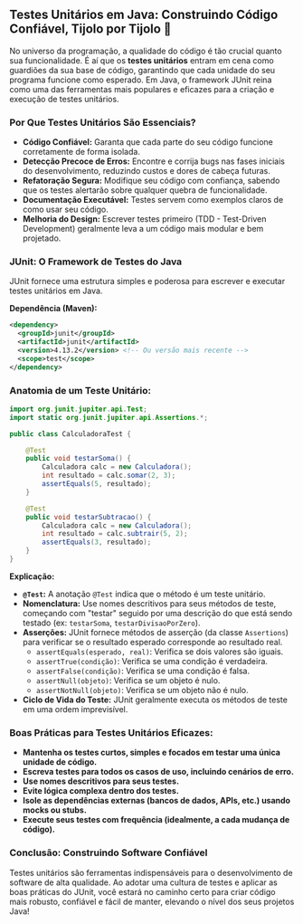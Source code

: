## Testes Unitários em Java: Construindo Código Confiável, Tijolo por Tijolo 🧱

No universo da programação, a qualidade do código é tão crucial quanto sua funcionalidade. É aí que os **testes unitários** entram em cena como guardiões da sua base de código, garantindo que cada unidade do seu programa funcione como esperado. Em Java, o framework JUnit reina como uma das ferramentas mais populares e eficazes para a criação e execução de testes unitários.

###  Por Que Testes Unitários São Essenciais?

* **Código Confiável:**  Garanta que cada parte do seu código funcione corretamente de forma isolada.
* **Detecção Precoce de Erros:**  Encontre e corrija bugs nas fases iniciais do desenvolvimento, reduzindo custos e dores de cabeça futuras.
* **Refatoração Segura:**  Modifique seu código com confiança, sabendo que os testes alertarão sobre qualquer quebra de funcionalidade.
* **Documentação Executável:**  Testes servem como exemplos claros de como usar seu código.
* **Melhoria do Design:**  Escrever testes primeiro (TDD - Test-Driven Development) geralmente leva a um código mais modular e bem projetado.

###  JUnit: O Framework de Testes do Java

JUnit fornece uma estrutura simples e poderosa para escrever e executar testes unitários em Java.

**Dependência (Maven):**

```xml
<dependency>
  <groupId>junit</groupId>
  <artifactId>junit</artifactId>
  <version>4.13.2</version> <!-- Ou versão mais recente -->
  <scope>test</scope>
</dependency>
```

### Anatomia de um Teste Unitário:

```java
import org.junit.jupiter.api.Test;
import static org.junit.jupiter.api.Assertions.*;

public class CalculadoraTest {

    @Test
    public void testarSoma() {
        Calculadora calc = new Calculadora();
        int resultado = calc.somar(2, 3);
        assertEquals(5, resultado); 
    }

    @Test
    public void testarSubtracao() {
        Calculadora calc = new Calculadora();
        int resultado = calc.subtrair(5, 2);
        assertEquals(3, resultado);
    }
}
```

**Explicação:**

* **`@Test`:**  A anotação `@Test` indica que o método é um teste unitário.
* **Nomenclatura:**  Use nomes descritivos para seus métodos de teste, começando com "testar" seguido por uma descrição do que está sendo testado (ex: `testarSoma`, `testarDivisaoPorZero`).
* **Asserções:**  JUnit fornece métodos de asserção (da classe `Assertions`) para verificar se o resultado esperado corresponde ao resultado real.
    * `assertEquals(esperado, real)`: Verifica se dois valores são iguais.
    * `assertTrue(condição)`: Verifica se uma condição é verdadeira.
    * `assertFalse(condição)`: Verifica se uma condição é falsa.
    * `assertNull(objeto)`: Verifica se um objeto é nulo.
    * `assertNotNull(objeto)`: Verifica se um objeto não é nulo.
* **Ciclo de Vida do Teste:**  JUnit geralmente executa os métodos de teste em uma ordem imprevisível.

###  Boas Práticas para Testes Unitários Eficazes:

* **Mantenha os testes curtos, simples e focados em testar uma única unidade de código.**
* **Escreva testes para todos os casos de uso, incluindo cenários de erro.**
* **Use nomes descritivos para seus testes.**
* **Evite lógica complexa dentro dos testes.**
* **Isole as dependências externas (bancos de dados, APIs, etc.) usando mocks ou stubs.**
* **Execute seus testes com frequência (idealmente, a cada mudança de código).**

### Conclusão:  Construindo Software Confiável

Testes unitários são ferramentas indispensáveis para o desenvolvimento de software de alta qualidade. Ao adotar uma cultura de testes e aplicar as boas práticas do JUnit, você estará no caminho certo para criar código mais robusto, confiável e fácil de manter, elevando o nível dos seus projetos Java! 


